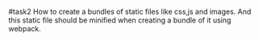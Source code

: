 #task2 How to create a bundles of static files like css,js and images. And this static file should be minified when creating a bundle of it using webpack.

